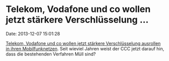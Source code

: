Telekom, Vodafone und co wollen jetzt stärkere Verschlüsselung \...
===================================================================

Date: 2013-12-07 15:01:28

[Telekom, Vodafone und co wollen jetzt stärkere Verschlüsselung
ausrollen in ihren
Mobilfunknetzen](http://www.wiwo.de/unternehmen/it/datenschutz-telekom-fuehrt-neue-verschluesselungstechnik-fuer-handygespraeche-ein/9180638.html).
Seit wieviel Jahren weist der CCC jetzt darauf hin, dass die bestehenden
Verfahren Müll sind?
